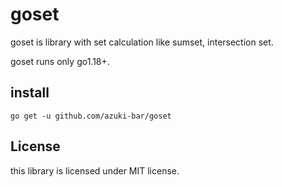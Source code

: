 # goset

goset is library with set calculation like sumset, intersection set.

goset runs only go1.18+.

## install

```
go get -u github.com/azuki-bar/goset
```

## License

this library is licensed under MIT license.
